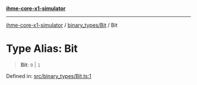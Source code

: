 [**ihme-core-x1-simulator**](../../../README.md)

***

[ihme-core-x1-simulator](../../../modules.md) / [binary\_types/Bit](../README.md) / Bit

# Type Alias: Bit

> **Bit**: `0` \| `1`

Defined in: [src/binary\_types/Bit.ts:1](https://github.com/ProgrammIt/CPU-Simulator/blob/5d337ac19330b661110818bd865328f41c53783f/src/binary_types/Bit.ts#L1)
